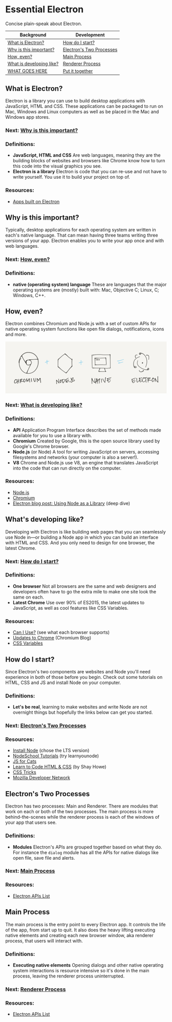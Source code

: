 # Essential Electron

Concise plain-speak about Electron.

| Background | Development |
| --- | --- |
| [What is Electron?](#what-is-electron-) | [How do I start?](#how-do-i-start-) |
| [Why is this important?](#why-is-this-important-) | [Electron's Two Processes](#electron-s-two-processes) |
| [How, even?](#how-even-) | [Main Process](#how-do-i-start-) |
| [What is developing like?](#what-is-developing-like-) | [Renderer Process](#how-do-i-start-) |
| [WHAT GOES HERE](#what-is-developing-like-) | [Put it together](#how-do-i-start-) |

## What is Electron?

Electron is a <span class="def">library</span> you can use to build desktop applications with <span class="def">JavaScript, HTML and CSS</span>. These applications can be packaged to run on Mac, Windows and Linux computers as well as be placed in the Mac and Windows app stores.

### Next: [Why is this important?](#why-is-this-important-)

### Definitions:
- **JavaScript, HTML and CSS** Are web languages, meaning they are the building blocks of websites and browsers like Chrome know how to turn this code into the visual graphics you see.
- **Electron is a library** Electron is code that you can re-use and not have to write yourself. You use it to build your project on top of.

### Resources:
- [Apps built on Electron](http://electron.atom.io/apps)

## Why is this important?

Typically, desktop applications for each operating system are written in each's <span class="def">native language</span>. That can mean having three teams writing three versions of your app. Electron enables you to write your app once and with web languages.

### Next: [How, even?](#how-even-)

### Definitions:
- **native (operating system) language** These are languages that the major operating systems are (mostly) built with: Mac, Objective C; Linux, C; Windows, C++.

## How, even?

Electron combines <span class="def">Chromium</span> and <span class="def">Node.js</span> with a set of custom <span class="def">APIs</span> for native operating system functions like open file dialogs, notifications, icons and more.

![Electron components](imgs/electron-components.png)

### Next: [What is developing like?](#what-s-developing-like-)

### Definitions:
- **API** Application Program Interface describes the set of methods made available for you to use a library with.
- **Chromium** Created by Google, this is the open source library used by Google's Chrome browser.
- **Node.js** (or Node) A tool for writing JavaScript on servers, accessing filesystems and networks (your computer is also a server!).
- **V8** Chrome and Node.js use V8, an engine that translates JavaScript into the code that can run directly on the computer.

### Resources:
- [Node.js](https://nodejs.org)
- [Chromium](http://chromium.org)
- [Electron blog post: Using Node as a Library](http://electron.atom.io/blog/2016/08/08/electron-internals-using-node-as-a-library) (deep dive)

## What's developing like?

Developing with Electron is like building web pages that you can seamlessly use Node in—or building a Node app in which you can build an interface with HTML and CSS. And you only need to design for <span class="def">one browser</span>, the <span class="def">latest Chrome</span>.

### Next: [How do I start?](#how-do-i-start-)

### Definitions:
- **One browser** Not all browsers are the same and web designers and developers often have to go the extra mile to make one site look the same on each.
- **Latest Chrome** Use over 90% of ES2015, the latest updates to JavaScript, as well as cool features like CSS Variables.

### Resources:
- [Can I Use?](http://caniuse.com/#home) (see what each browser supports)
- [Updates to Chrome](http://blog.chromium.org) (Chromium Blog)
- [CSS Variables](https://developers.google.com/web/updates/2016/02/css-variables-why-should-you-care?hl=en)

## How do I start?

Since Electron's two components are websites and Node you'll need experience in both of those before you begin. Check out some tutorials on HTML, CSS and JS and install Node on your computer.

### Definitions:
- **Let's be real**, learning to make websites and write Node are not overnight things but hopefully the links below can get you started.

### Next: [Electron's Two Processes](#electron-s-two-processes)

### Resources:
- [Install Node](https://nodejs.org) (chose the LTS version)
- [NodeSchool Tutorials](http://nodeschool.io) (try learnyounode)
- [JS for Cats](http://jsforcats.com)
- [Learn to Code HTML & CSS](http://learn.shayhowe.com/html-css) (by Shay Howe)
- [CSS Tricks](https://css-tricks.com)
- [Mozilla Developer Network](https://developers.google.com/web/updates/2016/02/css-variables-why-should-you-care?hl=en)

## Electron's Two Processes

Electron has two processes: Main and Renderer. There are <span class="def">modules</span> that work on each or both of the two processes. The main process is more behind-the-scenes while the renderer process is each of the windows of your app that users see.

### Definitions:
- **Modules** Electron's APIs are grouped together based on what they do. For instance the `dialog` module has all the APIs for native dialogs like open file, save file and alerts.

### Next: [Main Process](#main-process)

### Resources:
- [Electron APIs List](http://electron.atom.io/docs/api/)

## Main Process

The main process is the entry point to every Electron app. It controls the life of the app, from start up to quit. It also does the heavy lifting <span class="def">executing native elements</span> and creating each new browser window, aka renderer process, that users will interact with.

### Definitions:
- **Executing native elements** Opening dialogs and other native operating system interactions is resource intensive so it's done in the main process, leaving the renderer process uninterrupted.

### Next: [Renderer Process](#renderer-process)

### Resources:
- [Electron APIs List](http://electron.atom.io/docs/api/)
